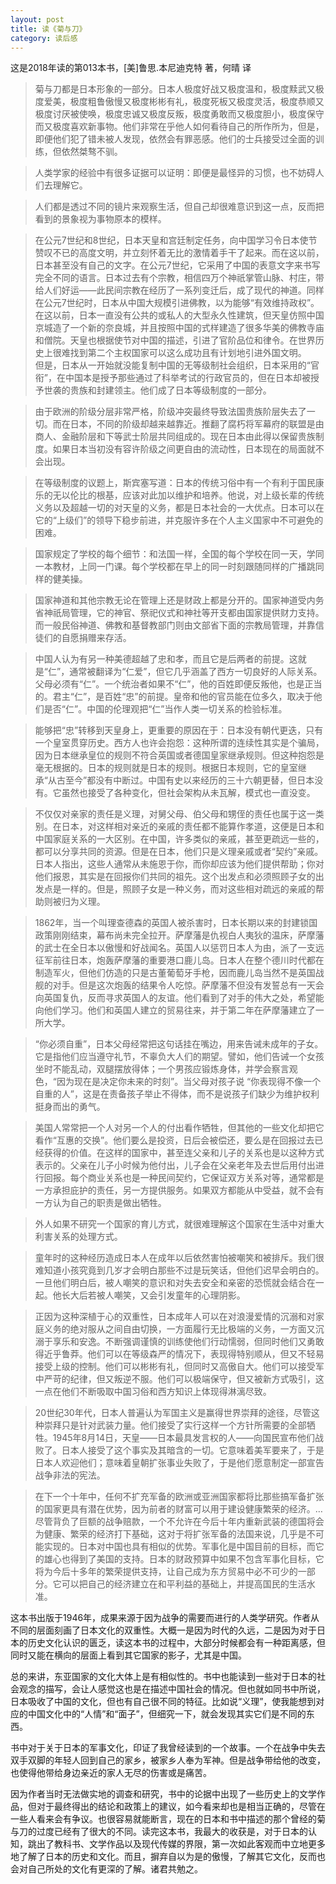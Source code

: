 ```yaml
---
layout: post
title: 读《菊与刀》
category: 读后感
---
```

这是2018年读的第013本书，[美]鲁思.本尼迪克特 著，何晴 译

>菊与刀都是日本形象的一部分。日本人极度好战又极度温和，极度黩武又极度爱美，极度粗鲁傲慢又极度彬彬有礼，极度死板又极度灵活，极度恭顺又极度讨厌被使唤，极度忠诚又极度反叛，极度勇敢而又极度胆小，极度保守而又极度喜欢新事物。他们非常在乎他人如何看待自己的所作所为，但是，即便他们犯了错未被人发现，依然会有罪恶感。他们的士兵接受过全面的训练，但依然桀骜不驯。

>人类学家的经验中有很多证据可以证明：即便是最怪异的习惯，也不妨碍人们去理解它。

>人们都是透过不同的镜片来观察生活，但自己却很难意识到这一点，反而把看到的景象视为事物原本的模样。

>在公元7世纪和8世纪，日本天皇和宫廷制定任务，向中国学习令日本使节赞叹不已的高度文明，并立刻怀着无比的激情着手干了起来。而在这以前，日本甚至没有自己的文字。在公元7世纪，它采用了中国的表意文字来书写完全不同的语言。日本过去有个宗教，相信四万个神祇掌管山脉、村庄，带给人们好运——此民间宗教在经历了一系列变迁后，成了现代的神道。同样在公元7世纪时，日本从中国大规模引进佛教，以为能够“有效维持政权”。在这以前，日本一直没有公共的或私人的大型永久性建筑，但天皇仿照中国京城造了一个新的奈良城，并且按照中国的式样建造了很多华美的佛教寺庙和僧院。天皇也根据使节对中国的描述，引进了官阶品位和律令。在世界历史上很难找到第二个主权国家可以这么成功且有计划地引进外国文明。<br/>
但是，日本从一开始就没能复制中国的无等级制社会组织，日本采用的“官衔”，在中国本是授予那些通过了科举考试的行政官员的，但在日本却被授予世袭的贵族和封建领主。他们成了日本等级制度的一部分。

>由于欧洲的阶级分层非常严格，阶级冲突最终导致法国贵族阶层失去了一切。而在日本，不同的阶级却越来越靠近。推翻了腐朽将军幕府的联盟是由商人、金融阶层和下等武士阶层共同组成的。现在日本由此得以保留贵族制度。如果日本当初没有容许阶级之间更自由的流动性，日本现在的局面就不会出现。

>在等级制度的议题上，斯宾塞写道：日本的传统习俗中有一个有利于国民康乐的无以伦比的根基，应该对此加以维护和培养。他说，对上级长辈的传统义务以及超越一切的对天皇的义务，都是日本社会的一大优点。日本可以在它的“上级们”的领导下稳步前进，并克服许多在个人主义国家中不可避免的困难。

>国家规定了学校的每个细节：和法国一样，全国的每个学校在同一天，学同一本教材，上同一门课。每个学校都在早上的同一时刻跟随同样的广播跳同样的健美操。

>国家神道和其他宗教无论在管理上还是财政上都是分开的。国家神道受内务省神祇局管理，它的神官、祭祀仪式和神社等开支都由国家提供财力支持。而一般民俗神道、佛教和基督教部门则由文部省下面的宗教局管理，并靠信徒们的自愿捐赠来存活。

>中国人认为有另一种美德超越了忠和孝，而且它是后两者的前提。这就是“仁”，通常被翻译为“仁爱”，但它几乎涵盖了西方一切良好的人际关系。父母必须有“仁”。一个统治者如果不“仁”，他的百姓即便反叛他，也是正当的。君主“仁”，是百姓“忠”的前提。皇帝和他的官员能在位多久，取决于他们是否“仁”。中国的伦理观把“仁”当作人类一切关系的检验标准。

>能够把“忠”转移到天皇身上，更重要的原因在于：日本没有朝代更迭，只有一个皇室贯穿历史。西方人也许会抱怨：这种所谓的连续性其实是个骗局，因为日本继承皇位的规则不符合英国或者德国皇家继承规则。但这种抱怨是毫无根据的。日本的规则就是日本的规则。根据日本规则，它的皇室继承“从古至今”都没有中断过。中国有史以来经历的三十六朝更替，但日本没有。它虽然也接受了各种变化，但社会架构从未瓦解，模式也一直没变。

>不仅仅对亲家的责任是义理，对舅父母、伯父母和甥侄的责任也属于这一类别。在日本，对这样相对亲近的亲戚的责任都不能算作孝道，这便是日本和中国家庭关系的一大区别。在中国，许多类似的亲戚，甚至更疏远一些的，都可以分享共同的资源。但是在日本，他们只是义理亲戚或者“契约”亲戚。日本人指出，这些人通常从未施恩于你，而你却应该为他们提供帮助；你对他们报恩，其实是在回报你们共同的祖先。这个出发点和必须照顾子女的出发点是一样的。但是，照顾子女是一种义务，而对这些相对疏远的亲戚的帮助则被归为义理。

>1862年，当一个叫理查德森的英国人被杀害时，日本长期以来的封建锁国政策刚刚结束，幕布尚未完全拉开。萨摩藩是仇视白人夷狄的温床，萨摩藩的武士在全日本以傲慢和好战闻名。英国人以惩罚日本人为由，派了一支远征军前往日本，炮轰萨摩藩的重要港口鹿儿岛。日本人在整个德川时代都在制造军火，但他们仿造的只是古董葡萄牙手枪，因而鹿儿岛当然不是英国战舰的对手。但是这次炮轰的结果令人吃惊。萨摩藩不但没有发誓总有一天会向英国复仇，反而寻求英国人的友谊。他们看到了对手的伟大之处，希望能向他们学习。他们和英国人建立的贸易往来，并于第二年在萨摩藩建立了一所大学。

>“你必须自重”，日本父母经常把这句话挂在嘴边，用来告诫未成年的子女。它是指他们应当遵守礼节，不辜负大人们的期望。譬如，他们告诫一个女孩坐时不能乱动，双腿摆放得体；一个男孩应锻炼身体，并学会察言观色，“因为现在是决定你未来的时刻”。当父母对孩子说 “你表现得不像一个自重的人”，这是在责备孩子举止不得体，而不是说孩子们缺少为维护权利挺身而出的勇气。

>美国人常常把一个人对另一个人的付出看作牺牲，但其他的一些文化却把它看作“互惠的交换”。他们要么是投资，日后会被偿还，要么是在回报过去已经获得的价值。在这样的国家中，甚至连父亲和儿子的关系也是以这种方式表示的。父亲在儿子小时候为他付出，儿子会在父亲老年及去世后用付出进行回报。每个商业关系也是一种民间契约，它保证双方关系对等，通常都是一方承担庇护的责任，另一方提供服务。如果双方都能从中受益，就不会有一方认为自己的职责是做出牺牲。

>外人如果不研究一个国家的育儿方式，就很难理解这个国家在生活中对重大利害关系的处理方式。

>童年时的这种经历造成日本人在成年以后依然害怕被嘲笑和被排斥。我们很难知道小孩究竟到几岁才会明白那些不过是玩笑话，但他们迟早会明白的。一旦他们明白后，被人嘲笑的意识和对失去安全和亲密的恐慌就会结合在一起。他长大后若被人嘲笑，又会引发童年的心理阴影。

>正因为这种深植于心的双重性，日本成年人可以在对浪漫爱情的沉溺和对家庭义务的绝对服从之间自由切换，一方面履行无比极端的义务，一方面又沉溺于享乐和安逸。不断强调谨慎的训练使他们行动懦弱，但同时他们又勇敢得近乎鲁莽。他们可以在等级森严的情况下，表现得特别顺从，但又不轻易接受上级的控制。他们可以彬彬有礼，但同时又高傲自大。他们可以接受军中严苛的纪律，但又叛逆不服。他们可以极端保守，但又被新方式吸引，这一点在他们不断吸取中国习俗和西方知识上体现得淋漓尽致。

>20世纪30年代，日本人普遍认为军国主义是赢得世界崇拜的途径，尽管这种崇拜只是针对武装力量。他们接受了实行这样一个方针所需要的全部牺牲。1945年8月14日，天皇——日本最具发言权的人——向国民宣布他们战败了。日本人接受了这个事实及其暗含的一切。它意味着美军要来了，于是日本人欢迎他们；意味着皇朝扩张事业失败了，于是他们愿意制定一部宣告战争非法的宪法。

>在下一个十年中，任何不扩充军备的欧洲或亚洲国家都将比那些搞军备扩张的国家更具有潜在优势，因为前者的财富可以用于建设健康繁荣的经济。…尽管背负了巨额的战争赔款，一个不允许在今后十年内重新武装的德国将会为健康、繁荣的经济打下基础，这对于将扩张军备的法国来说，几乎是不可能实现的。日本对中国也具有相似的优势。军事化是中国目前的目标，而它的雄心也得到了美国的支持。日本的财政预算中如果不包含军事化目标，它将为今后十多年的繁荣提供支持，让自己成为东方贸易中必不可少的一部分。它可以把自己的经济建立在和平利益的基础上，并提高国民的生活水准。

这本书出版于1946年，成果来源于因为战争的需要而进行的人类学研究。作者从不同的层面刻画了日本文化的双重性。大概一是因为时代的久远，二是因为对于日本的历史文化认识的匮乏，读这本书的过程中，大部分时候都会有一种距离感，但同时又能在横向的层面上看到其它国家的影子，尤其是中国。

总的来讲，东亚国家的文化大体上是有相似性的。书中也能读到一些对于日本的社会观念的描写，会让人感觉这也是在描述中国社会的情况。但也就如同书中所说，日本吸收了中国的文化，但也有自己很不同的特征。比如说“义理”，使我能想到对应的中国文化中的“人情”和“面子”，但细究一下，就会发现其实它们是不同的东西。

书中对于关于日本的军事文化，印证了我曾经读到的一个故事。一个在战争中失去双手双脚的年轻人回到自己的家乡，被家乡人奉为军神。但是战争带给他的改变，也使得他带给身边亲近的家人无尽的伤害或是痛苦。

因为作者当时无法做实地的调查和研究，书中的论据中出现了一些历史上的文学作品，但对于最终得出的结论和政策上的建议，如今看来却也是相当正确的，尽管在一些人看来会有争议。也很容易就能断言，现在的日本和书中描述的那个曾经的菊与刀的过度已经有了很大的不同。读完这本书，我最大的收获是，对于日本的认知，跳出了教科书、文学作品以及现代传媒的界限，第一次如此客观而中立地更多地了解了日本的历史和文化。而且，摒弃自以为是的傲慢，了解其它文化，反而也会对自己所处的文化有更深的了解。诸君共勉之。